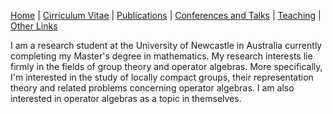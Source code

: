 [Home](./index.pdf) | [Cirriculum Vitae](./CV.pdf) | [Publications](./publications.html) | [Conferences and Talks](./conf_talks.html) | [Teaching](./teaching.html) | [Other Links](./other.html)

I am a research student at the University of Newcastle in Australia currently completing my Master's degree in mathematics. My research interests lie firmly in the fields of group theory and operator algebras. More specifically, I'm interested in the study of locally compact groups, their representation theory and related problems concerning operator algebras. I am also interested in operator algebras as a topic in themselves.



